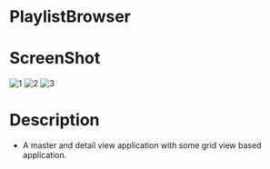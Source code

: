 # PlaylistBrowser

# ScreenShot

![1](https://cloud.githubusercontent.com/assets/12906173/11509187/b2c786d4-9882-11e5-801b-3b567043b84f.png)
![2](https://cloud.githubusercontent.com/assets/12906173/11509188/b394985e-9882-11e5-8eb4-1e48f4978416.png)
![3](https://cloud.githubusercontent.com/assets/12906173/11509189/b4d5cd1e-9882-11e5-823d-5eeeb45f9bc8.png)

# Description

* A master and detail view application with some grid view based application.
